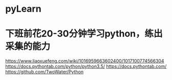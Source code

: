 # pyLearn
# 下班前花20-30分钟学习python，练出采集的能力
https://www.liaoxuefeng.com/wiki/1016959663602400/1017100774566304
https://docs.pythontab.com/python/python3.5/
https://docs.pythontab.com/
https://github.com/TwoWater/Python
